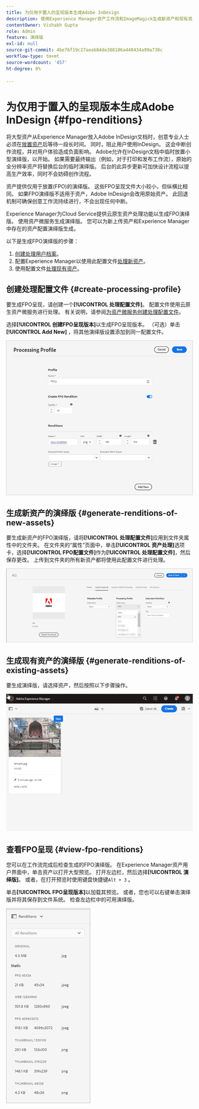 ```yaml
---
title: 为仅用于置入的呈现版本生成Adobe InDesign
description: 使用Experience Manager资产工作流和ImageMagick生成新资产和现有资产的FPO演绎版。
contentOwner: Vishabh Gupta
role: Admin
feature: 演绎版
exl-id: null
source-git-commit: 4be76f19c27aeab84de388106a440434a99a738c
workflow-type: tm+mt
source-wordcount: '457'
ht-degree: 0%

---
```


# 为仅用于置入的呈现版本生成Adobe InDesign {#fpo-renditions}

将大型资产从Experience Manager放入Adobe InDesign文档时，创意专业人士必须在[放置资产](https://helpx.adobe.com/indesign/using/placing-graphics.html)后等待一段长时间。 同时，阻止用户使用InDesign。 这会中断创作流程，并对用户体验造成负面影响。 Adobe允许在InDesign文档中临时放置小型演绎版，以开始。 如果需要最终输出（例如，对于打印和发布工作流），原始的全分辨率资产将替换后台的临时演绎版。 后台的此异步更新可加快设计流程以提高生产效率，同时不会妨碍创作流程。

资产提供仅用于放置(FPO)的演绎版。 这些FPO呈现文件大小较小，但纵横比相同。 如果FPO演绎版不适用于资产，Adobe InDesign会改用原始资产。 此回退机制可确保创意工作流持续进行，不会出现任何中断。

Experience Manager为Cloud Service提供云原生资产处理功能以生成FPO演绎版。 使用资产微服务生成演绎版。 您可以为新上传资产和Experience Manager中存在的资产配置演绎版生成。

以下是生成FPO演绎版的步骤：
1. [创建处理用户档案](#create-processing-profile)。
1. 配置Experience Manager以使用此配置文件[处理新资产](#generate-renditions-of-new-assets)。
1. 使用配置文件[处理现有资产](#generate-renditions-of-existing-assets)。

## 创建处理配置文件 {#create-processing-profile}

要生成FPO呈现，请创建一个&#x200B;**[!UICONTROL 处理配置文件]**。 配置文件使用云原生资产微服务进行处理。 有关说明，请参阅[为资产微服务创建处理配置文件](asset-microservices-configure-and-use.md)。

选择&#x200B;**[!UICONTROL 创建FPO呈现版本]**&#x200B;以生成FPO呈现版本。 （可选）单击&#x200B;**[!UICONTROL Add New]** ，将其他演绎版设置添加到同一配置文件。

![create-processing-profile-fpo-renditions](assets/create-processing-profile-fpo-renditions.png)

## 生成新资产的演绎版 {#generate-renditions-of-new-assets}

要生成新资产的FPO演绎版，请将&#x200B;**[!UICONTROL 处理配置文件]**&#x200B;应用到文件夹属性中的文件夹。 在文件夹的“属性”页面中，单击&#x200B;**[!UICONTROL 资产处理]**&#x200B;选项卡，选择&#x200B;**[!UICONTROL FPO配置文件]**&#x200B;作为&#x200B;**[!UICONTROL 处理配置文件]**，然后保存更改。 上传到文件夹的所有新资产都将使用此配置文件进行处理。

![add-fpo-rendition](assets/add-fpo-rendition.png)


## 生成现有资产的演绎版 {#generate-renditions-of-existing-assets}

要生成演绎版，请选择资产，然后按照以下步骤操作。

![fpo-existing-asset-reprocess](assets/fpo-existing-asset-reprocess.gif)


## 查看FPO呈现 {#view-fpo-renditions}

您可以在工作流完成后检查生成的FPO演绎版。 在Experience Manager资产用户界面中，单击资产以打开大型预览。 打开左边栏，然后选择&#x200B;**[!UICONTROL 演绎版]**。 或者，在打开预览时使用键盘快捷键`Alt + 3` 。

单击&#x200B;**[!UICONTROL FPO呈现版本]**&#x200B;以加载其预览。 或者，您也可以右键单击演绎版并将其保存到文件系统。 检查左边栏中的可用演绎版。

![rendition_list](assets/list-renditions.png)
